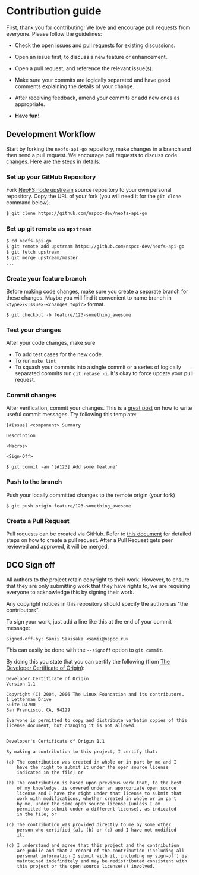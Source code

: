 # Contribution guide

First, thank you for contributing! We love and encourage pull requests from
everyone. Please follow the guidelines:

- Check the open [issues](https://github.com/nspcc-dev/neofs-api-go/issues) and
  [pull requests](https://github.com/nspcc-dev/neofs-api-go/pulls) for existing
  discussions.

- Open an issue first, to discuss a new feature or enhancement.

- Open a pull request, and reference the relevant issue(s).

- Make sure your commits are logically separated and have good comments
  explaining the details of your change.

- After receiving feedback, amend your commits or add new ones as
  appropriate.

- **Have fun!**

## Development Workflow

Start by forking the `neofs-api-go` repository, make changes in a branch and then
send a pull request. We encourage pull requests to discuss code changes. Here
are the steps in details:

### Set up your GitHub Repository
Fork [NeoFS node upstream](https://github.com/nspcc-dev/neofs-api-go/fork) source
repository to your own personal repository. Copy the URL of your fork (you will
need it for the `git clone` command below).

```sh
$ git clone https://github.com/nspcc-dev/neofs-api-go
```

### Set up git remote as ``upstream``
```sh
$ cd neofs-api-go
$ git remote add upstream https://github.com/nspcc-dev/neofs-api-go
$ git fetch upstream
$ git merge upstream/master
...
```

### Create your feature branch
Before making code changes, make sure you create a separate branch for these
changes. Maybe you will find it convenient to name branch in
`<type>/<Issue>-<changes_topic>` format.

```
$ git checkout -b feature/123-something_awesome
```

### Test your changes
After your code changes, make sure

- To add test cases for the new code.
- To run `make lint`
- To squash your commits into a single commit or a series of logically separated
  commits run `git rebase -i`. It's okay to force update your pull request.

### Commit changes
After verification, commit your changes. This is a [great
post](https://chris.beams.io/posts/git-commit/) on how to write useful commit
messages. Try following this template:

```
[#Issue] <component> Summary

Description

<Macros>

<Sign-Off>
```

```
$ git commit -am '[#123] Add some feature'
```

### Push to the branch
Push your locally committed changes to the remote origin (your fork)
```
$ git push origin feature/123-something_awesome
```

### Create a Pull Request
Pull requests can be created via GitHub. Refer to [this
document](https://help.github.com/articles/creating-a-pull-request/) for
detailed steps on how to create a pull request. After a Pull Request gets peer
reviewed and approved, it will be merged.

## DCO Sign off

All authors to the project retain copyright to their work. However, to ensure
that they are only submitting work that they have rights to, we are requiring
everyone to acknowledge this by signing their work.

Any copyright notices in this repository should specify the authors as "the
contributors".

To sign your work, just add a line like this at the end of your commit message:

```
Signed-off-by: Samii Sakisaka <samii@nspcc.ru>
```

This can easily be done with the `--signoff` option to `git commit`.

By doing this you state that you can certify the following (from [The Developer
Certificate of Origin](https://developercertificate.org/)):

```
Developer Certificate of Origin
Version 1.1

Copyright (C) 2004, 2006 The Linux Foundation and its contributors.
1 Letterman Drive
Suite D4700
San Francisco, CA, 94129

Everyone is permitted to copy and distribute verbatim copies of this
license document, but changing it is not allowed.


Developer's Certificate of Origin 1.1

By making a contribution to this project, I certify that:

(a) The contribution was created in whole or in part by me and I
    have the right to submit it under the open source license
    indicated in the file; or

(b) The contribution is based upon previous work that, to the best
    of my knowledge, is covered under an appropriate open source
    license and I have the right under that license to submit that
    work with modifications, whether created in whole or in part
    by me, under the same open source license (unless I am
    permitted to submit under a different license), as indicated
    in the file; or

(c) The contribution was provided directly to me by some other
    person who certified (a), (b) or (c) and I have not modified
    it.

(d) I understand and agree that this project and the contribution
    are public and that a record of the contribution (including all
    personal information I submit with it, including my sign-off) is
    maintained indefinitely and may be redistributed consistent with
    this project or the open source license(s) involved.
```
